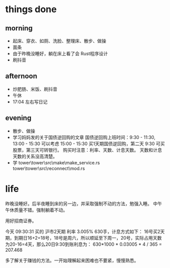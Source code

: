 # things done
## morning
* 起床、穿衣、如厕、洗脸、整理床、散步、做操
* 面条
* 由于昨晚没睡好，躺在床上看了会 Rust程序设计
* 刷抖音
## afternoon
* 炒肥肠、米饭、刷抖音
* 午休
* 17:04 左右写日记
## evening
* 散步、做操
* 学习妈妈发的关于国债逆回购的文章
  国债逆回购上班时间：9:30 - 11:30, 13:00 - 15:30
  可以考虑 15:00 - 15:30 买1天期国债逆回购，第二天 9:30 可买股票，第三天可转银行。
  购买时注意：利率、天数、计息天数。
  天数和计息天数的关系没高清楚。
* 学 tower\tower\src\make\make_service.rs
     tower\tower\src\reconnect\mod.rs

# life
昨晚没睡好。后半夜睡到床的另一边，并采取强制不动的方法，勉强入睡。
中午午休质量不错。强制躺着不动。

用好招商证券。

今天 09:30:31 买的 沪市2天期 利率 3.005% 630手，计息方式如下：
16号买2天期，到期日16+2=18号，18号是周六，所以顺延至下周一，20号，实际占用天数为20-16=4天，那么20日9:30到账利息为：
630*1000 * 0.03005 * 4 / 365 = 207.468

多了解关于赚钱的方法。一开始理解起来困难也不要紧，慢慢熟悉。
